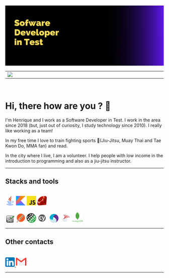 ![cover](img/capa.png)

  <table>
    <tr>
        <td>
            <img width="495px" align="left" src="https://github-readme-stats.vercel.app/api?username=detowhey&show_icons=true&theme=tokyonight"/>
        </td>
        <td>
            <img width="400px" align="left" src="https://github-readme-stats.vercel.app/api/top-langs/?username=detowhey&layout=compact&hide=html,css&theme=tokyonight" />
        </td>
    </tr>   
  </table>
<br>

  # Hi, there how are you ? 👋
  
  I'm Henrique and I work as a Software Developer in Test. I work in the area since 2018 (but, just out of curiosity, I study technology since 2010). I really like working as a team!

In my free time I love to train fighting sports 👘(Jiu-Jitsu, Muay Thai and Tae Kwon Do, MMA fan) and read.

In the city where I live, I am a volunteer. I help people with low income in the introduction to programming and also as a jiu-jitsu instructor.

----------------------------
## Stacks and tools
<br>
<img src="img/java.png" alt="Java Programming language" width="30"/> <img src="img/kotlin.png" alt="Kotlin Programming language" width="30"/> <img src="img/javascript.png" alt="Javascript Programming language" width="30"/> <img src="img/ruby.png" alt="Ruby Programming language" width="30"/>
<br><br>
<img src="img/selenium.png" alt="Selenium tool" width="30"/> <img src="img/postman.png" alt="Postman tool" width="30"/> <img src="img/restassured.png" alt="Rest Assured tool" width="30"/> <img src="img/cypress.png" alt="Cypress tool" width="30"/> <img src="img/appium.png" alt="Appium tool" width="38"/> <img src="img/sqlserver.png" alt="SQL Server Icon" width="30"/> <img src="img/mongo.png" alt="Mongo DB" width="35">

-----------------------------------------
## Other contacts
<br>

<a href = "https://www.linkedin.com/in/henrique-almeida-2bb60a196/">
  <img src="img/linkedin.png" alt="Linkedin Icon" width="30"> 
</a> <a href = "mailto:henriquefr.almeida@gmail.com">
  <img src="img/gmail.png" alt="Gmail Icon" width="33">  
</a>

-----------------------------------------
